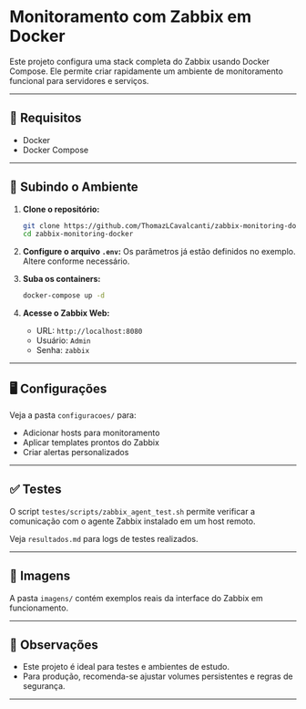 # Monitoramento com Zabbix em Docker

Este projeto configura uma stack completa do Zabbix usando Docker Compose. Ele permite criar rapidamente um ambiente de monitoramento funcional para servidores e serviços.

---

## 🔧 Requisitos

- Docker
- Docker Compose

---

## 🚀 Subindo o Ambiente

1. **Clone o repositório:**
   ```bash
   git clone https://github.com/ThomazLCavalcanti/zabbix-monitoring-docker.git
   cd zabbix-monitoring-docker
   ```

2. **Configure o arquivo `.env`:**
   Os parâmetros já estão definidos no exemplo. Altere conforme necessário.

3. **Suba os containers:**
   ```bash
   docker-compose up -d
   ```

4. **Acesse o Zabbix Web:**
   - URL: `http://localhost:8080`
   - Usuário: `Admin`
   - Senha: `zabbix`

---

## 🖥️ Configurações

Veja a pasta `configuracoes/` para:

- Adicionar hosts para monitoramento
- Aplicar templates prontos do Zabbix
- Criar alertas personalizados

---

## ✅ Testes

O script `testes/scripts/zabbix_agent_test.sh` permite verificar a comunicação com o agente Zabbix instalado em um host remoto.

Veja `resultados.md` para logs de testes realizados.

---

## 🧩 Imagens

A pasta `imagens/` contém exemplos reais da interface do Zabbix em funcionamento.

---

## 📌 Observações

- Este projeto é ideal para testes e ambientes de estudo.
- Para produção, recomenda-se ajustar volumes persistentes e regras de segurança.

---
